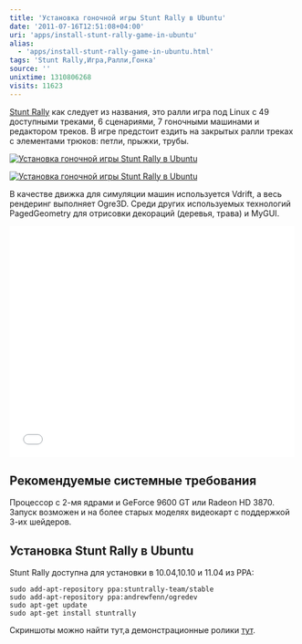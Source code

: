 ```yaml
---
title: 'Установка гоночной игры Stunt Rally в Ubuntu'
date: '2011-07-16T12:51:08+04:00'
uri: 'apps/install-stunt-rally-game-in-ubuntu'
alias: 
  - 'apps/install-stunt-rally-game-in-ubuntu.html'
tags: 'Stunt Rally,Игра,Ралли,Гонка'
source: ''
unixtime: 1310806268
visits: 11623
---
```

[Stunt Rally](http://code.google.com/p/vdrift-ogre/) как следует из названия, это ралли игра под Linux c 49 доступными треками, 6 сценариями, 7 гоночными машинами и редактором треков. В игре предстоит ездить на закрытых ралли треках с элементами трюков: петли, прыжки, трубы.

[![Установка гоночной игры Stunt Rally в Ubuntu](img/2011/07/16/12-00/stunt-rally-5942061671-o.jpg)](img/2011/07/16/12-00/stunt-rally-5942061671-o.jpg)

[![Установка гоночной игры Stunt Rally в Ubuntu](img/2011/07/16/12-00/stunt-rally-1-5942620552-o.jpg)](img/2011/07/16/12-00/stunt-rally-1-5942620552-o.jpg)

В качестве движка для симуляции машин используется Vdrift, а весь рендеринг выполняет Ogre3D. Среди других используемых технологий PagedGeometry для отрисовки декораций (деревья, трава) и MyGUI.

<iframe width="500" height="405" src="\\www.youtube.com/embed/-KDZGnM0jDM" frameborder="0" allowfullscreen=""></iframe>

## Рекомендуемые системные требования

Процессор с 2-мя ядрами и GeForce 9600 GT или Radeon HD 3870. Запуск возможен и на более старых моделях видеокарт с поддержкой 3-их шейдеров.

## Установка Stunt Rally в Ubuntu

Stunt Rally доступна для установки в 10.04,10.10 и 11.04 из PPA:

```
sudo add-apt-repository ppa:stuntrally-team/stable
sudo add-apt-repository ppa:andrewfenn/ogredev
sudo apt-get update
sudo apt-get install stuntrally
```

Скриншоты можно найти тут,а демонстрационные ролики [тут](//www.youtube.com/user/TheCrystalHammer).
